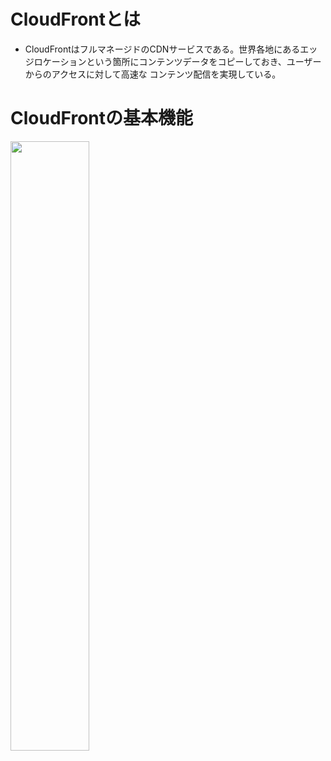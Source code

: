 # CloudFrontとは

- CloudFrontはフルマネージドのCDNサービスである。世界各地にあるエッジロケーションという箇所にコンテンツデータをコピーしておき、ユーザーからのアクセスに対して高速な
コンテンツ配信を実現している。

# CloudFrontの基本機能
<img src="https://github.com/hiddy0329/TIL/assets/91509668/034c97d5-bca0-4648-a7a0-66d433b3937c" width="50%" height="50%">
